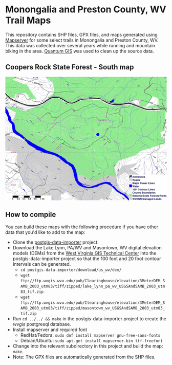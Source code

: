 # Monongalia and Preston County, WV Trail Maps

This repository contains SHP files, GPX files, and maps generated using
[Mapserver](http://mapserver.org/) for some select trails in Monongalia
and Preston County, WV. This data was collected over several years while
running and mountain biking in the area. [Quantum GIS](qgis.org) was
used to clean up the source data.


## Coopers Rock State Forest - South map

![Coopers Rock South Map](coopers-rock-state-forest/coopers-rock-south-map.jpg?raw=1 "Coopers Rock South Map")


## How to compile

You can build these maps with the following procedure if you have other
data that you'd like to add to the map:

* Clone the [postgis-data-importer](https://github.com/masneyb/postgis-data-importer)
  project.
* Download the Lake Lynn, PA/WV and Masontown, WV digital elevation models (DEMs) from
  the [West Virginia GIS Technical Center](http://wvgis.wvu.edu/) into the
  postgis-data-importer project so that the 100 foot and 20 foot contour intervals
  can be generated.
  - `cd postgis-data-importer/download/us_wv/dem/`
  - `wget ftp://ftp.wvgis.wvu.edu/pub/Clearinghouse/elevation/3MeterDEM_SAMB_2003_utm83/tiff/zipped/lake_lynn_pa_wv_USGSAndSAMB_2003_utm83_tif.zip`
  - `wget ftp://ftp.wvgis.wvu.edu/pub/Clearinghouse/elevation/3MeterDEM_SAMB_2003_utm83/tiff/zipped/masontown_wv_USGSAndSAMB_2003_utm83_tif.zip`
* Run `cd ../../ && make` in the postgis-data-importer project to create the _wvgis_
  postgresql database.
* Install mapserver and required font
  - RedHat/Fedora: `sudo dnf install mapserver gnu-free-sans-fonts`
  - Debian/Ubuntu: `sudo apt-get install mapserver-bin ttf-freefont`
* Change into the relevant subdirectory in this project and build the map:
  `make`.
* Note: The GPX files are automatically generated from the SHP files.
